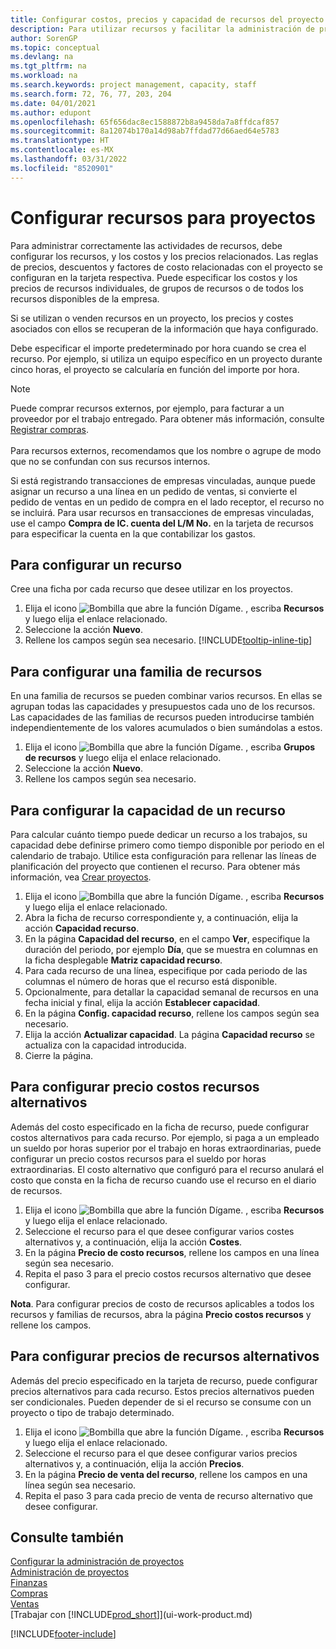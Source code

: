 ```yaml
---
title: Configurar costos, precios y capacidad de recursos del proyecto
description: Para utilizar recursos y facilitar la administración de proyectos, especifique costes y precios para recursos individuales o grupos de recursos, y configure la capacidad de recursos.
author: SorenGP
ms.topic: conceptual
ms.devlang: na
ms.tgt_pltfrm: na
ms.workload: na
ms.search.keywords: project management, capacity, staff
ms.search.form: 72, 76, 77, 203, 204
ms.date: 04/01/2021
ms.author: edupont
ms.openlocfilehash: 65f656dac8ec1588872b8a9458da7a8ffdcaf857
ms.sourcegitcommit: 8a12074b170a14d98ab7ffdad77d66aed64e5783
ms.translationtype: HT
ms.contentlocale: es-MX
ms.lasthandoff: 03/31/2022
ms.locfileid: "8520901"
---
```

# <a name="set-up-resources-for-projects"></a>Configurar recursos para proyectos

Para administrar correctamente las actividades de recursos, debe configurar los recursos, y los costos y los precios relacionados. Las reglas de precios, descuentos y factores de costo relacionadas con el proyecto se configuran en la tarjeta respectiva. Puede especificar los costos y los precios de recursos individuales, de grupos de recursos o de todos los recursos disponibles de la empresa.

Si se utilizan o venden recursos en un proyecto, los precios y costes asociados con ellos se recuperan de la información que haya configurado.

Debe especificar el importe predeterminado por hora cuando se crea el recurso. Por ejemplo, si utiliza un equipo específico en un proyecto durante cinco horas, el proyecto se calcularía en función del importe por hora.

> [!NOTE]
> Puede comprar recursos externos, por ejemplo, para facturar a un proveedor por el trabajo entregado. Para obtener más información, consulte [Registrar compras](purchasing-how-record-purchases.md).<br /><br />
> Para recursos externos, recomendamos que los nombre o agrupe de modo que no se confundan con sus recursos internos.
>  
> Si está registrando transacciones de empresas vinculadas, aunque puede asignar un recurso a una línea en un pedido de ventas, si convierte el pedido de ventas en un pedido de compra en el lado receptor, el recurso no se incluirá. Para usar recursos en transacciones de empresas vinculadas, use el campo **Compra de IC. cuenta del L/M No.** en la tarjeta de recursos para especificar la cuenta en la que contabilizar los gastos.

## <a name="to-set-up-a-resource"></a>Para configurar un recurso
Cree una ficha por cada recurso que desee utilizar en los proyectos.

1. Elija el icono ![Bombilla que abre la función Dígame.](media/ui-search/search_small.png "Dígame qué desea hacer") , escriba **Recursos** y luego elija el enlace relacionado.
2. Seleccione la acción **Nuevo**.
3. Rellene los campos según sea necesario. [!INCLUDE[tooltip-inline-tip](includes/tooltip-inline-tip_md.md)]  

## <a name="to-set-up-a-resource-group"></a>Para configurar una familia de recursos
En una familia de recursos se pueden combinar varios recursos. En ellas se agrupan todas las capacidades y presupuestos cada uno de los recursos. Las capacidades de las familias de recursos pueden introducirse también independientemente de los valores acumulados o bien sumándolas a estos.

1. Elija el icono ![Bombilla que abre la función Dígame.](media/ui-search/search_small.png "Dígame qué desea hacer") , escriba **Grupos de recursos** y luego elija el enlace relacionado.
2. Seleccione la acción **Nuevo**.
3. Rellene los campos según sea necesario.

## <a name="to-set-capacity-for-a-resource"></a>Para configurar la capacidad de un recurso
Para calcular cuánto tiempo puede dedicar un recurso a los trabajos, su capacidad debe definirse primero como tiempo disponible por periodo en el calendario de trabajo. Utilice esta configuración para rellenar las líneas de planificación del proyecto que contienen el recurso. Para obtener más información, vea [Crear proyectos](projects-how-create-jobs.md).

1. Elija el icono ![Bombilla que abre la función Dígame.](media/ui-search/search_small.png "Dígame qué desea hacer") , escriba **Recursos** y luego elija el enlace relacionado.
2. Abra la ficha de recurso correspondiente y, a continuación, elija la acción **Capacidad recurso**.
3. En la página **Capacidad del recurso**, en el campo **Ver**, especifique la duración del periodo, por ejemplo **Día**, que se muestra en columnas en la ficha desplegable **Matriz capacidad recurso**.
4. Para cada recurso de una línea, especifique por cada periodo de las columnas el número de horas que el recurso está disponible.
5. Opcionalmente, para detallar la capacidad semanal de recursos en una fecha inicial y final, elija la acción **Establecer capacidad**.
6. En la página **Config. capacidad recurso**, rellene los campos según sea necesario.
7. Elija la acción **Actualizar capacidad**. La página **Capacidad recurso** se actualiza con la capacidad introducida.
8. Cierre la página.

## <a name="to-set-up-alternate-resource-costs"></a>Para configurar precio costos recursos alternativos
Además del costo especificado en la ficha de recurso, puede configurar costos alternativos para cada recurso. Por ejemplo, si paga a un empleado un sueldo por horas superior por el trabajo en horas extraordinarias, puede configurar un precio costos recursos para el sueldo por horas extraordinarias. El costo alternativo que configuró para el recurso anulará el costo que consta en la ficha de recurso cuando use el recurso en el diario de recursos.

1. Elija el icono ![Bombilla que abre la función Dígame.](media/ui-search/search_small.png "Dígame qué desea hacer") , escriba **Recursos** y luego elija el enlace relacionado.  
2. Seleccione el recurso para el que desee configurar varios costes alternativos y, a continuación, elija la acción **Costes**.  
3. En la página **Precio de costo recursos**, rellene los campos en una línea según sea necesario.  
4. Repita el paso 3 para el precio costos recursos alternativo que desee configurar.

**Nota**. Para configurar precios de costo de recursos aplicables a todos los recursos y familias de recursos, abra la página **Precio costos recursos** y rellene los campos.

## <a name="to-set-up-alternate-resource-prices"></a>Para configurar precios de recursos alternativos
Además del precio especificado en la tarjeta de recurso, puede configurar precios alternativos para cada recurso. Estos precios alternativos pueden ser condicionales. Pueden depender de si el recurso se consume con un proyecto o tipo de trabajo determinado.

1. Elija el icono ![Bombilla que abre la función Dígame.](media/ui-search/search_small.png "Dígame qué desea hacer") , escriba **Recursos** y luego elija el enlace relacionado.
2. Seleccione el recurso para el que desee configurar varios precios alternativos y, a continuación, elija la acción **Precios**.
3. En la página **Precio de venta del recurso**, rellene los campos en una línea según sea necesario.
4. Repita el paso 3 para cada precio de venta de recurso alternativo que desee configurar.

## <a name="see-also"></a>Consulte también
[Configurar la administración de proyectos](projects-setup-projects.md)  
[Administración de proyectos](projects-manage-projects.md)  
[Finanzas](finance.md)  
[Compras](purchasing-manage-purchasing.md)         
[Ventas](sales-manage-sales.md)      
[Trabajar con [!INCLUDE[prod_short](includes/prod_short.md)]](ui-work-product.md)  


[!INCLUDE[footer-include](includes/footer-banner.md)]